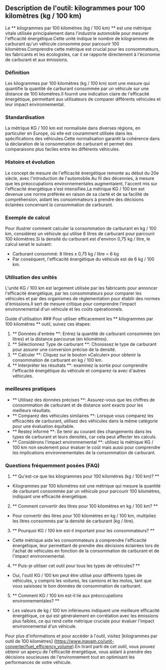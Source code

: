 ## Description de l'outil: kilogrammes pour 100 kilomètres (kg / 100 km)

Le ** kilogrammes par 100 kilomètres (kg / 100 km) ** est une métrique vitale utilisée principalement dans l'industrie automobile pour mesurer l'efficacité énergétique.Cette unité indique le nombre de kilogrammes de carburant qu'un véhicule consomme pour parcourir 100 kilomètres.Comprendre cette métrique est crucial pour les consommateurs, les fabricants et les écologistes, car il se rapporte directement à l'économie de carburant et aux émissions.

### Définition
Les kilogrammes par 100 kilomètres (kg / 100 km) sont une mesure qui quantifie la quantité de carburant consommée par un véhicule sur une distance de 100 kilomètres.Il fournit une indication claire de l'efficacité énergétique, permettant aux utilisateurs de comparer différents véhicules et leur impact environnemental.

### Standardisation
La métrique KG / 100 km est normalisée dans diverses régions, en particulier en Europe, où elle est couramment utilisée dans les spécifications des véhicules.Cette normalisation garantit la cohérence dans la déclaration de la consommation de carburant et permet des comparaisons plus faciles entre les différents véhicules.

### Histoire et évolution
Le concept de mesure de l'efficacité énergétique remonte au début du 20e siècle, avec l'introduction de l'automobile.Au fil des décennies, à mesure que les préoccupations environnementales augmentaient, l'accent mis sur l'efficacité énergétique s'est intensifiée.La métrique KG / 100 km est devenue une norme préférée en raison de sa clarté et de sa facilité de compréhension, aidant les consommateurs à prendre des décisions éclairées concernant la consommation de carburant.

### Exemple de calcul
Pour illustrer comment calculer la consommation de carburant en kg / 100 km, considérez un véhicule qui utilise 8 litres de carburant pour parcourir 100 kilomètres.Si la densité du carburant est d'environ 0,75 kg / litre, le calcul serait le suivant:

- Carburant consommé: 8 litres x 0,75 kg / litre = 6 kg
- Par conséquent, l'efficacité énergétique du véhicule est de 6 kg / 100 km.

### Utilisation des unités
L'unité KG / 100 km est largement utilisée par les fabricants pour annoncer l'efficacité énergétique, par les consommateurs pour comparer les véhicules et par des organismes de réglementation pour établir des normes d'émissions.Il sert de mesure critique pour comprendre l'impact environnemental d'un véhicule et les coûts opérationnels.

Guide d'utilisation ###
Pour utiliser efficacement les ** kilogrammes par 100 kilomètres ** outil, suivez ces étapes:
1. ** Données d'entrée **: Entrez la quantité de carburant consommée (en litres) et la distance parcourue (en kilomètres).
2. ** Sélectionnez Type de carburant **: Choisissez le type de carburant pour assurer une conversion précise de la densité.
3. ** Calculer **: Cliquez sur le bouton «Calculer» pour obtenir la consommation de carburant en kg / 100 km.
4. ** Interpréter les résultats **: examinez la sortie pour comprendre l'efficacité énergétique du véhicule et comparez-la avec d'autres véhicules.

### meilleures pratiques
- ** Utilisez des données précises **: Assurez-vous que les chiffres de consommation de carburant et de distance sont exacts pour les meilleurs résultats.
- ** Comparez des véhicules similaires **: Lorsque vous comparez les efficacités de carburant, utilisez des véhicules dans la même catégorie pour une évaluation équitable.
- ** Restez informé **: Se tenir au courant des changements dans les types de carburant et leurs densités, car cela peut affecter les calculs.
- ** Considérons l'impact environnemental **: utilisez la métrique KG / 100 km non seulement pour évaluer le coût mais aussi pour comprendre les implications environnementales de la consommation de carburant.

### Questions fréquemment posées (FAQ)

1. ** Qu'est-ce que les kilogrammes pour 100 kilomètres (kg / 100 km)? **
- Kilogrammes par 100 kilomètres est une métrique qui mesure la quantité de carburant consommée par un véhicule pour parcourir 100 kilomètres, indiquant une efficacité énergétique.

2. ** Comment convertir des litres pour 100 kilomètres en kg / 100 km? **
- Pour convertir des litres pour 100 kilomètres en kg / 100 km, multipliez les litres consommés par la densité de carburant (kg / litre).

3. ** Pourquoi KG / 100 km est-il important pour les consommateurs? **
- Cette métrique aide les consommateurs à comprendre l'efficacité énergétique, leur permettant de prendre des décisions éclairées lors de l'achat de véhicules en fonction de la consommation de carburant et de l'impact environnemental.

4. ** Puis-je utiliser cet outil pour tous les types de véhicules? **
- Oui, l'outil KG / 100 km peut être utilisé pour différents types de véhicules, y compris les voitures, les camions et les motos, tant que vous saisissez le bon données de consommation de carburant.

5. ** Comment KG / 100 km est-il lié aux préoccupations environnementales? **
- Les valeurs de kg / 100 km inférieures indiquent une meilleure efficacité énergétique, ce qui est généralement en corrélation avec les émissions plus faibles, ce qui rend cette métrique cruciale pour évaluer l'impact environnemental d'un véhicule.

Pour plus d'informations et pour accéder à l'outil, visitez [kilogrammes par outil de 100 kilomètres] (https://www.inayam.co/unit-converter/fuel_efficiency_volume).En tirant parti de cet outil, vous pouvez obtenir un aperçu de l'efficacité énergétique, vous aidant à prendre des décisions soucieuses de l'environnement tout en optimisant les performances de votre véhicule.